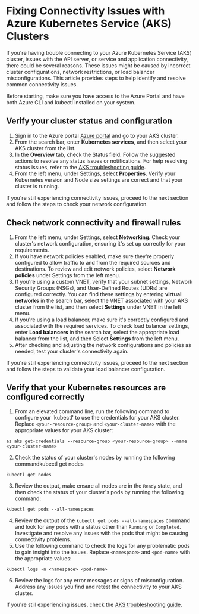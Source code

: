 # Fixing Connectivity Issues with Azure Kubernetes Service (AKS) Clusters

If you're having trouble connecting to your Azure Kubernetes Service (AKS) cluster, issues with the API server, or service and application connectivity, there could be several reasons. These issues might be caused by incorrect cluster configurations, network restrictions, or load balancer misconfigurations. This article provides steps to help identify and resolve common connectivity issues. 

Before starting, make sure you have access to the Azure Portal and have both Azure CLI and kubectl installed on your system.


## Verify your cluster status and configuration

1. Sign in to the Azure portal [Azure portal](https://portal.azure.com) and go to your AKS cluster.
2. From the search bar, enter **Kubernetes services**, and then select your AKS cluster from the list.
3. In the **Overview** tab, check the Status field. Follow the suggested actions to resolve any status issues or notifications. For help resolving status issues, refer to the [AKS troubleshooting guide](https://learn.microsoft.com/en-us/azure/aks/troubleshooting).
4. From the left menu, under Settings, select **Properties**. Verify your Kubernetes version and Node size settings are correct and that your cluster is running.

If you're still experiencing connectivity issues, proceed to the next section and follow the steps to check your network configuration.


## Check network connectivity and firewall rules

1. From the left menu, under Settings, select **Networking**. Check your cluster's network configuration, ensuring it's set up correctly for your requirements.
2. If you have network policies enabled, make sure they're properly configured to allow traffic to and from the required sources and destinations. To review and edit network policies, select **Network policies** under Settings from the left menu.
3. If you're using a custom VNET, verify that your subnet settings, Network Security Groups (NSGs), and User-Defined Routes (UDRs) are configured correctly. You can find these settings by entering **virtual networks** in the search bar, select the VNET associated with your AKS cluster from the list, and then select **Settings** under VNET in the left menu.
4. If you're using a load balancer, make sure it's correctly configured and associated with the required services. To check load balancer settings, enter **Load balancers** in the search bar, select the appropriate load balancer from the list, and then Select **Settings** from the left menu.
7. After checking and adjusting the network configurations and policies as needed, test your cluster's connectivity again.

If you're still experiencing connectivity issues, proceed to the next section and follow the steps to validate your load balancer configuration.


## Verify that your Kubernetes resources are configured correctly

1. From an elevated command line, run the following command to configure your 'kubectl' to use the credentials for your AKS cluster. Replace `<your-resource-group>` and `<your-cluster-name>` with the appropriate values for your AKS cluster:
```
az aks get-credentials --resource-group <your-resource-group> --name <your-cluster-name>
```
2. Check the status of your cluster's nodes by running the following commandkubectl get nodes
```
kubectl get nodes
```
3. Review the output, make ensure all nodes are in the `Ready` state, and then check the status of your cluster's pods by running the following command:
```
kubectl get pods --all-namespaces
```
4. Review the output of the `kubectl get pods --all-namespaces` command and look for any pods with a status other than `Running` or `Completed`. Investigate and resolve any issues with the pods that might be causing connectivity problems.
5. Use the following command to check the logs for any problematic pods to gain insight into the issues. Replace `<namespace>` and `<pod-name>` with the appropriate values:
```
kubectl logs -n <namespace> <pod-name>
```
6. Review the logs for any error messages or signs of misconfiguration. Address any issues you find and retest the connectivity to your AKS cluster.

If you're still experiencing issues, check the [AKS troubleshooting guide](https://learn.microsoft.com/en-us/azure/aks/troubleshooting).
